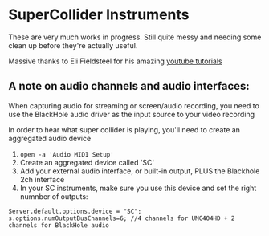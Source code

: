 # SuperCollider Instruments

These are very much works in progress. Still quite messy and needing some clean up before they're actually useful.

Massive thanks to Eli Fieldsteel for his amazing [youtube tutorials](https://www.youtube.com/watch?v=yRzsOOiJ_p4&list=PLPYzvS8A_rTaNDweXe6PX4CXSGq4iEWYC)


## A note on audio channels and audio interfaces:

When capturing audio for streaming or screen/audio recording, you need to use the BlackHole audio driver as the input source to your video recording

In order to hear what super collider is playing, you'll need to create an aggregated audio device 

1. `open -a 'Audio MIDI Setup'`
2. Create an aggregated device called 'SC'
3. Add your external audio interface, or built-in output, PLUS the Blackhole 2ch interface
4. In your SC instruments, make sure you use this device and set the right numnber of outputs: 

```
Server.default.options.device = "SC";
s.options.numOutputBusChannels=6; //4 channels for UMC404HD + 2 channels for BlackHole audio  
```

